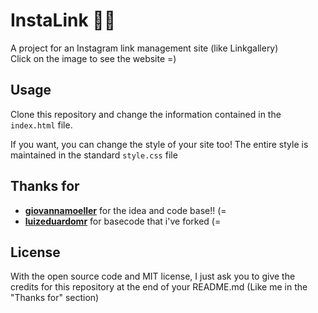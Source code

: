 # InstaLink 👨‍💻
A project for an Instagram link management site (like Linkgallery) </br>
Click on the image to see the website =)

## Usage

Clone this repository and change the information contained in the `index.html` file.

If you want, you can change the style of your site too! The entire style is maintained in the standard `style.css` file

## Thanks for

 - [**giovannamoeller**](https://github.com/giovannamoeller) for the idea and code base!! (=
 - [**luizeduardomr**](https://github.com/luizeduardomr/) for basecode that i've forked (=

## License
With the open source code and MIT license, I just ask you to give the credits for this repository at the end of your README.md (Like me in the "Thanks for" section)
